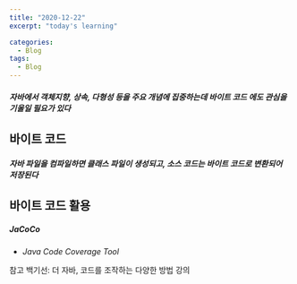 ```yaml
---
title: "2020-12-22"
excerpt: "today's learning"

categories:
  - Blog
tags:
  - Blog
---
```


##### 자바에서 객체지향, 상속, 다형성 등을 주요 개념에 집중하는데 <em>바이트 코드</em> 에도 관심을 기울일 필요가 있다 

## 바이트 코드
##### <em> 자바 파일을 컴파일하면 클래스 파일이 생성되고,  소스 코드는 바이트 코드로 변환되어 저장된다</em>

## 바이트 코드 활용
##### JaCoCo
* <em>Java Code Coverage Tool</em>






참고
백기선: 더 자바, 코드를 조작하는 다양한 방법 강의
